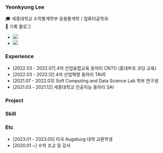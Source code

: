 ### **Yeonkyung Lee** 

🎓 세종대학교 수학통계학부 응용통계학 / 컴퓨터공학과 <br>
📝 기록 블로그
- <a href="https://velog.io/@dusruddl2"><img src="https://img.shields.io/badge/TechBlog-3DDC84?style=flat-square&logo=Velog&logoColor=white"/></a> 
- <a href="https://m.blog.naver.com/dusruddl2_"><img src="https://img.shields.io/badge/DailyBlog-2DB400?style=flat-square&logo=Naver&logoColor=white"/></a>


### Experience
- [2022.03 - 2022.07] 4차 산업융합교육 동아리 CNTO (홍대부초 코딩 교육)
- [2022.03 - 2022.12] 4차 산업혁명 동아리 TAVE
- [2021.07 - 2022.03] Soft Computing and Data Science Lab 학부 연구생
- [2021.03 - 2021.12] 세종대학교 인공지능 동아리 SAI

### Project


### Skill

### Etc
- [2023.01 - 2023.05] 미국 Augsburg 대학 교환학생
- [2020.01 ~] 수학 조교 및 강사
